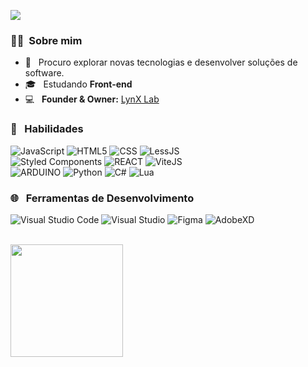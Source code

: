 ![](https://komarev.com/ghpvc/?username=marquezzx&color=006bed)

<h3> 🙋‍♂️ &nbsp;Sobre mim </h3>

- 🤔 &nbsp; Procuro explorar novas tecnologias e desenvolver soluções de software.
- 🎓 &nbsp; Estudando **Front-end**
- 💻 &nbsp; __Founder & Owner:__ [LynX Lab](https://lynx-lab.net/) 

<h3> 🚀 &nbsp; Habilidades </h3>

  ![JavaScript](https://img.shields.io/badge/-JavaScript-333333?style=flat&logo=javascript)
  ![HTML5](https://img.shields.io/badge/-HTML5-333333?style=flat&logo=HTML5)
  ![CSS](https://img.shields.io/badge/-CSS-333333?style=flat&logo=CSS3&logoColor=0182dd)
  ![LessJS](https://img.shields.io/badge/-LessJS-333333?style=flat&logo=less&logoColor=0182dd)
  <br>
  ![Styled Components](https://img.shields.io/badge/-Styled%20Components-333333?style=flat&logo=styledcomponents)
  ![REACT](https://img.shields.io/badge/-REACT-333333?style=flat&logo=React)
  ![ViteJS](https://img.shields.io/badge/-VITE-333333?style=flat&logo=Vite)
  <br>
  ![ARDUINO](https://img.shields.io/badge/-ARDUINO-333333?style=flat&logo=Arduino)
  ![Python](https://img.shields.io/badge/-PYTHON-333333?style=flat&logo=Arduino)
  ![C#](https://img.shields.io/badge/-CSHARP-333333?style=flat&logo=C#)
  ![Lua](https://img.shields.io/badge/-LUA-333333?style=flat&logo=Lua&logoColor=0182dd)


<h3> 🌐 &nbsp; Ferramentas de Desenvolvimento </h3>

  ![Visual Studio Code](https://img.shields.io/badge/-Visual%20Studio%20Code-333333?style=flat&logo=visual-studio-code&logoColor=23a9f2)
  ![Visual Studio](https://img.shields.io/badge/-Visual%20Studio-333333?style=flat&logo=visual-studio&logoColor=c18ef1)
  ![Figma](https://img.shields.io/badge/-Figma-333333?style=flat&logo=figma)
  ![AdobeXD](https://img.shields.io/badge/-AdobeXD-333333?style=flat&logo=AdobeXD)


<br/>

<a href="https://github.com/marquezzx">
  <img height="180em" src="https://github-readme-stats.vercel.app/api?username=marquezzx&theme=react&show_icons=true" />
</a>
